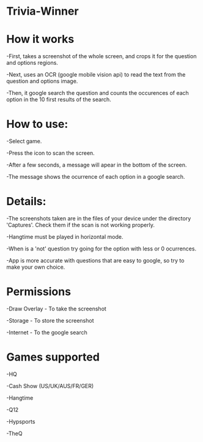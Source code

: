 # Trivia-Winner

# How it works

-First, takes a screenshot of the whole screen, and crops it for the question and options regions.

-Next, uses an OCR (google mobile vision api) to read the text from the question and options image.

-Then, it google search the question and counts the occurences of each option in the 10 first results of the search.

# How to use:

-Select game.

-Press the icon to scan the screen.

-After a few seconds, a message will apear in the bottom of the screen.

-The message shows the ocurrence of each option in a google search.

# Details:

-The screenshots taken are in the files of your device under the directory 'Captures'. Check them if the scan is not working properly.

-Hangtime must be played in horizontal mode.

-When is a 'not' question try going for the option with less or 0 ocurrences.

-App is more accurate with questions that are easy to google, so try to make your own choice.

# Permissions

-Draw Overlay - To take the screenshot

-Storage - To store the screenshot

-Internet - To the google search

# Games supported

-HQ

-Cash Show (US/UK/AUS/FR/GER)

-Hangtime

-Q12

-Hypsports

-TheQ

